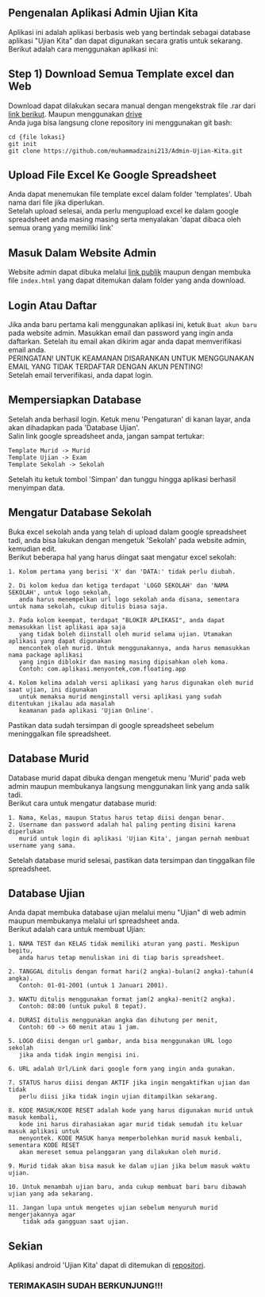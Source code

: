 ## Pengenalan Aplikasi Admin Ujian Kita
Aplikasi ini adalah aplikasi berbasis web yang bertindak sebagai database aplikasi "Ujian Kita" dan dapat digunakan secara gratis untuk sekarang.<br>
Berikut adalah cara menggunakan aplikasi ini:

## Step 1) Download Semua Template excel dan Web
Download dapat dilakukan secara manual dengan mengekstrak file .rar dari [link berikut](https://github.com/muhammadzaini213/Admin-Ujian-Kita/archive/refs/heads/main.zip). Maupun menggunakan [drive](https://drive.google.com/drive/folders/10KXcqWHQPO6DsZ_1apJxhb5xUQonER6f?usp=sharing) <br>
Anda juga bisa langsung clone repository ini menggunakan git bash: <br>
```
cd {file lokasi}
git init
git clone https://github.com/muhammadzaini213/Admin-Ujian-Kita.git
```
## Upload File Excel Ke Google Spreadsheet
Anda dapat menemukan file template excel dalam folder 'templates'. Ubah nama dari file jika diperlukan.  <br>
Setelah upload selesai, anda perlu mengupload excel ke dalam google spreadsheet anda masing masing serta menyalakan 'dapat dibaca oleh semua orang yang memiliki link'
    
## Masuk Dalam Website Admin
Website admin dapat dibuka melalui [link publik](admin-iota-brown.vercel.app) maupun dengan membuka file ```index.html``` yang dapat ditemukan dalam folder yang anda download.

## Login Atau Daftar
Jika anda baru pertama kali menggunakan aplikasi ini, ketuk ```Buat akun baru``` pada website admin. Masukkan email dan password yang ingin anda daftarkan. Setelah itu email akan dikirim agar anda dapat memverifikasi email anda. <br>
PERINGATAN! UNTUK KEAMANAN DISARANKAN UNTUK MENGGUNAKAN EMAIL YANG TIDAK TERDAFTAR DENGAN AKUN PENTING! <br>
Setelah email terverifikasi, anda dapat login.

## Mempersiapkan Database
Setelah anda berhasil login. Ketuk menu 'Pengaturan' di kanan layar, anda akan dihadapkan pada 'Database Ujian'. <br>
Salin link google spreadsheet anda, jangan sampat tertukar:
```
Template Murid -> Murid
Template Ujian -> Exam
Template Sekolah -> Sekolah
```
Setelah itu ketuk tombol 'Simpan' dan tunggu hingga aplikasi berhasil menyimpan data.

## Mengatur Database Sekolah
Buka excel sekolah anda yang telah di upload dalam google spreadsheet tadi, anda bisa lakukan dengan mengetuk 'Sekolah' pada website admin, kemudian edit. <br>
Berikut beberapa hal yang harus diingat saat mengatur excel sekolah:
```
1. Kolom pertama yang berisi 'X' dan 'DATA:' tidak perlu diubah.

2. Di kolom kedua dan ketiga terdapat 'LOGO SEKOLAH' dan 'NAMA SEKOLAH', untuk logo sekolah,
   anda harus menempelkan url logo sekolah anda disana, sementara untuk nama sekolah, cukup ditulis biasa saja.

3. Pada kolom keempat, terdapat "BLOKIR APLIKASI", anda dapat memasukkan list aplikasi apa saja
   yang tidak boleh diinstall oleh murid selama ujian. Utamakan aplikasi yang dapat digunakan
   mencontek oleh murid. Untuk menggunakannya, anda harus memasukkan nama package aplikasi
   yang ingin diblokir dan masing masing dipisahkan oleh koma.
   Contoh: com.aplikasi.menyontek,com.floating.app

4. Kolom kelima adalah versi aplikasi yang harus digunakan oleh murid saat ujian, ini digunakan
   untuk memaksa murid menginstall versi aplikasi yang sudah ditentukan jikalau ada masalah
   keamanan pada aplikasi 'Ujian Online'.
```
Pastikan data sudah tersimpan di google spreadsheet sebelum meninggalkan file spreadsheet.

## Database Murid
Database murid dapat dibuka dengan mengetuk menu 'Murid' pada web admin maupun membukanya langsung menggunakan link yang anda salik tadi. <br>
Berikut cara untuk mengatur database murid:<br>
```
1. Nama, Kelas, maupun Status harus tetap diisi dengan benar.
2. Username dan password adalah hal paling penting disini karena diperlukan
   murid untuk login di aplikasi 'Ujian Kita', jangan pernah membuat username yang sama.
```
Setelah database murid selesai, pastikan data tersimpan dan tinggalkan file spreadsheet.

## Database Ujian
Anda dapat membuka database ujian melalui menu "Ujian" di web admin maupun membukanya melalui url spreadsheet anda. <br>
Berikut adalah cara untuk membuat Ujian: <br>
```
1. NAMA TEST dan KELAS tidak memiliki aturan yang pasti. Meskipun begitu,
   anda harus tetap menuliskan ini di tiap baris spreadsheet.

2. TANGGAL ditulis dengan format hari(2 angka)-bulan(2 angka)-tahun(4 angka).
   Contoh: 01-01-2001 (untuk 1 Januari 2001).

3. WAKTU ditulis menggunakan format jam(2 angka)-menit(2 angka).
   Contoh: 08:00 (untuk pukul 8 tepat).

4. DURASI ditulis menggunakan angka dan dihutung per menit,
   Contoh: 60 -> 60 menit atau 1 jam.

5. LOGO diisi dengan url gambar, anda bisa menggunakan URL logo sekolah
   jika anda tidak ingin mengisi ini.

6. URL adalah Url/Link dari google form yang ingin anda gunakan.

7. STATUS harus diisi dengan AKTIF jika ingin mengaktifkan ujian dan tidak
   perlu diisi jika tidak ingin ujian ditampilkan sekarang.

8. KODE MASUK/KODE RESET adalah kode yang harus digunakan murid untuk masuk kembali,
   kode ini harus dirahasiakan agar murid tidak semudah itu keluar masuk aplikasi untuk
   menyontek. KODE MASUK hanya memperbolehkan murid masuk kembali, sementara KODE RESET
   akan mereset semua pelanggaran yang dilakukan oleh murid.

9. Murid tidak akan bisa masuk ke dalam ujian jika belum masuk waktu ujian.

10. Untuk menambah ujian baru, anda cukup membuat bari baru dibawah ujian yang ada sekarang.

11. Jangan lupa untuk mengetes ujian sebelum menyuruh murid mengerjakannya agar
    tidak ada gangguan saat ujian.
```

## Sekian
Aplikasi android 'Ujian Kita' dapat di ditemukan di [repositori](https://github.com/muhammadzaini213/Ujian_Kita).<br>

### TERIMAKASIH SUDAH BERKUNJUNG!!!

